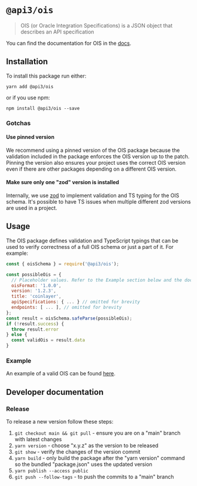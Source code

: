 # `@api3/ois`

> OIS (or Oracle Integration Specifications) is a JSON object that describes an API specification

You can find the documentation for OIS in the [docs](https://docs.api3.org/ois/latest/).

## Installation

To install this package run either:

`yarn add @api3/ois`

or if you use npm:

`npm install @api3/ois --save`

### Gotchas

#### Use pinned version

We recommend using a pinned version of the OIS package because the validation included in the package enforces the OIS
version up to the patch. Pinning the version also ensures your project uses the correct OIS version even if there are
other packages depending on a different OIS version.

#### Make sure only one "zod" version is installed

Internally, we use [zod](https://github.com/colinhacks/zod) to implement validation and TS typing for the OIS schema.
It's possible to have TS issues when multiple different zod versions are used in a project.

## Usage

The OIS package defines validation and TypeScript typings that can be used to verify correctness of a full OIS schema or
just a part of it. For example:

```js
const { oisSchema } = require('@api3/ois');

const possibleOis = {
  // Placeholder values. Refer to the Example section below and the documentation.
  oisFormat: '1.0.0',
  version: '1.2.3',
  title: 'coinlayer',
  apiSpecifications: { ... } // omitted for brevity
  endpoints: [ ... ], // omitted for brevity
};
const result = oisSchema.safeParse(possibleOis);
if (!result.success) {
  throw result.error
} else {
  const validOis = result.data
}
```

### Example

An example of a valid OIS can be found [here](https://github.com/api3dao/ois/blob/main/test/fixtures/ois.json).

## Developer documentation

### Release

To release a new version follow these steps:

1. `git checkout main && git pull` - ensure you are on a "main" branch with latest changes
2. `yarn version` - choose "x.y.z" as the version to be released
3. `git show` - verify the changes of the version commit
4. `yarn build` - only build the package after the "yarn version" command so the bundled "package.json" uses the updated
   version
5. `yarn publish --access public`
6. `git push --follow-tags` - to push the commits to a "main" branch
